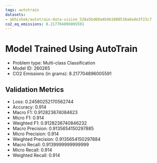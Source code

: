 ```yaml
---
tags: autotrain
datasets:
- abhishek/autotrain-data-vision_528a5bd60a4b4b1080538a6ede3f23c7
co2_eq_emissions: 8.217704896005591
---
```


# Model Trained Using AutoTrain

- Problem type: Multi-class Classification
- Model ID: 260265
- CO2 Emissions (in grams): 8.217704896005591

## Validation Metrics

- Loss: 0.24580252170562744
- Accuracy: 0.914
- Macro F1: 0.912823674084623
- Micro F1: 0.914
- Weighted F1: 0.9128236740846232
- Macro Precision: 0.9135654150297885
- Micro Precision: 0.914
- Weighted Precision: 0.9135654150297884
- Macro Recall: 0.9139999999999999
- Micro Recall: 0.914
- Weighted Recall: 0.914
